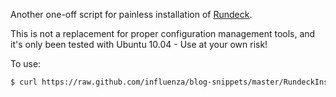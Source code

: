 Another one-off script for painless installation of [Rundeck](http://rundeck.org).

This is not a replacement for proper configuration management tools, and it's only been 
tested with Ubuntu 10.04 - Use at your own risk!

To use:
```bash
$ curl https://raw.github.com/influenza/blog-snippets/master/RundeckInstaller/install.sh | bash -s
```
